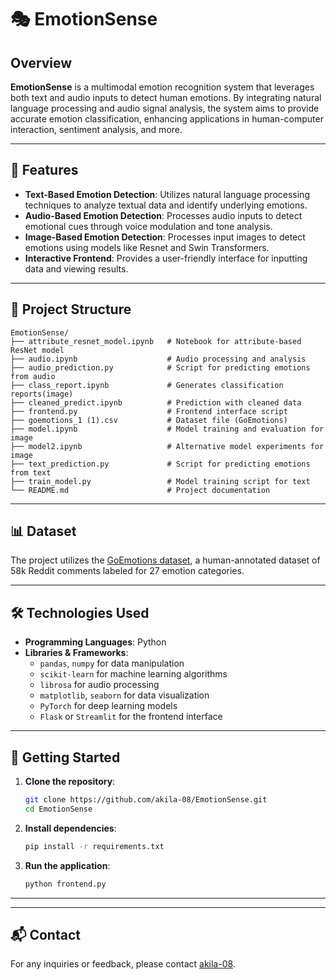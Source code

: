 # 🎭 EmotionSense

## Overview

**EmotionSense** is a multimodal emotion recognition system that leverages both text and audio inputs to detect human emotions. By integrating natural language processing and audio signal analysis, the system aims to provide accurate emotion classification, enhancing applications in human-computer interaction, sentiment analysis, and more.

---

## 🧠 Features

- **Text-Based Emotion Detection**: Utilizes natural language processing techniques to analyze textual data and identify underlying emotions.
- **Audio-Based Emotion Detection**: Processes audio inputs to detect emotional cues through voice modulation and tone analysis.
-  **Image-Based Emotion Detection**: Processes input images to detect emotions using models like Resnet and Swin Transformers.
- **Interactive Frontend**: Provides a user-friendly interface for inputting data and viewing results.

---

## 📁 Project Structure

```
EmotionSense/
├── attribute_resnet_model.ipynb   # Notebook for attribute-based ResNet model
├── audio.ipynb                    # Audio processing and analysis
├── audio_prediction.py            # Script for predicting emotions from audio
├── class_report.ipynb             # Generates classification reports(image)
├── cleaned_predict.ipynb          # Prediction with cleaned data
├── frontend.py                    # Frontend interface script
├── goemotions_1 (1).csv           # Dataset file (GoEmotions)
├── model.ipynb                    # Model training and evaluation for image
├── model2.ipynb                   # Alternative model experiments for image
├── text_prediction.py             # Script for predicting emotions from text
├── train_model.py                 # Model training script for text
└── README.md                      # Project documentation
```

---

## 📊 Dataset

The project utilizes the [GoEmotions dataset](https://github.com/google-research/google-research/tree/master/goemotions), a human-annotated dataset of 58k Reddit comments labeled for 27 emotion categories.

---

## 🛠️ Technologies Used

- **Programming Languages**: Python
- **Libraries & Frameworks**:
  - `pandas`, `numpy` for data manipulation
  - `scikit-learn` for machine learning algorithms
  - `librosa` for audio processing
  - `matplotlib`, `seaborn` for data visualization
  - `PyTorch` for deep learning models
  - `Flask` or `Streamlit` for the frontend interface

---

## 🚀 Getting Started

1. **Clone the repository**:
   ```bash
   git clone https://github.com/akila-08/EmotionSense.git
   cd EmotionSense
   ```

2. **Install dependencies**:
   ```bash
   pip install -r requirements.txt
   ```

3. **Run the application**:
   ```bash
   python frontend.py
   ```

---


---

## 📬 Contact

For any inquiries or feedback, please contact [akila-08](https://github.com/akila-08).

